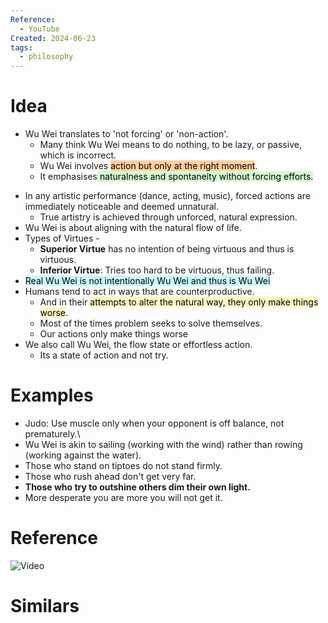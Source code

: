 ```yaml
---
Reference:
  - YouTube
Created: 2024-06-23
tags:
  - philosophy
---
```

# Idea

* Wu Wei translates to 'not forcing' or 'non-action'.
    - Many think Wu Wei means to do nothing, to be lazy, or passive, which is incorrect.
	- Wu Wei involves <mark style="background: #FFB86CA6;">action but only at the right moment</mark>.
	- It emphasises<mark style="background: #BBFABBA6;"> naturalness and spontaneity without forcing efforts.</mark>
- In any artistic performance (dance, acting, music), forced actions are immediately noticeable and deemed unnatural.
	- True artistry is achieved through unforced, natural expression.
- Wu Wei is about aligning with the natural flow of life.
- Types of Virtues - 
    - **Superior Virtue** has no intention of being virtuous and thus is virtuous.
    - **Inferior Virtue**: Tries too hard to be virtuous, thus failing.
- <mark style="background: #ABF7F7A6;">Real Wu Wei is not intentionally Wu Wei and thus is Wu Wei</mark>
- Humans tend to act in ways that are counterproductive. 
	- And in their <mark style="background: #FFF3A3A6;">attempts to alter the natural way, they only make things worse</mark>.
	- Most of the times problem seeks to solve themselves.
	- Our actions only make things worse
- We also call Wu Wei, the flow state or effortless action.
	- Its a state of action and not try.
# Examples

* Judo: Use muscle only when your opponent is off balance, not prematurely.\
* Wu Wei is akin to sailing (working with the wind) rather than rowing (working against the water).
* Those who stand on tiptoes do not stand firmly.
* Those who rush ahead don't get very far.
* **Those who try to outshine others dim their own light.**
* More desperate you are more you will not get it.

# Reference

![Video](https://youtu.be/eeD3wS4fGEY?list=PLTcHS3I9NgjEhGS-H2x-iv9JhL7biZ9nv)
# Similars


